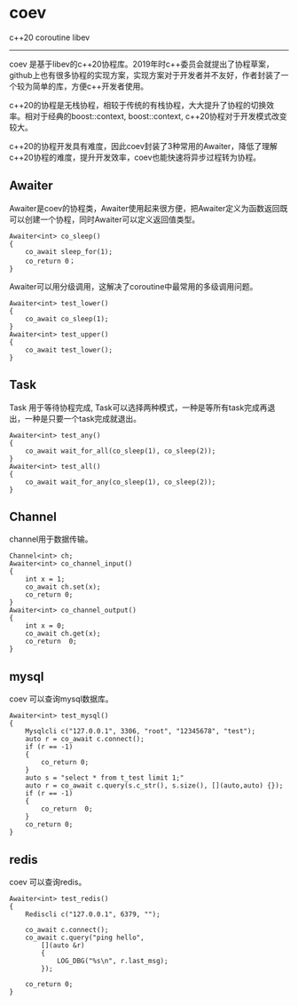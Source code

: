 # coev
c++20 coroutine libev

---

coev 是基于libev的c++20协程库。2019年时c++委员会就提出了协程草案，github上也有很多协程的实现方案，实现方案对于开发者并不友好，作者封装了一个较为简单的库，方便c++开发者使用。

c++20的协程是无栈协程，相较于传统的有栈协程，大大提升了协程的切换效率。相对于经典的boost::context, boost::context, c++20协程对于开发模式改变较大。

c++20的协程开发具有难度，因此coev封装了3种常用的Awaiter，降低了理解c++20协程的难度，提升开发效率，coev也能快速将异步过程转为协程。

## Awaiter

Awaiter是coev的协程类，Awaiter使用起来很方便，把Awaiter定义为函数返回既可以创建一个协程，同时Awaiter可以定义返回值类型。

```
Awaiter<int> co_sleep()
{
	co_await sleep_for(1);
	co_return 0；
}
```

Awaiter可以用分级调用，这解决了coroutine中最常用的多级调用问题。

```
Awaiter<int> test_lower()
{
	co_await co_sleep(1);
}
Awaiter<int> test_upper()
{
	co_await test_lower();
}
```

## Task

Task 用于等待协程完成, Task可以选择两种模式，一种是等所有task完成再退出，一种是只要一个task完成就退出。

```
Awaiter<int> test_any()
{
	co_await wait_for_all(co_sleep(1), co_sleep(2));
}
Awaiter<int> test_all()
{
	co_await wait_for_any(co_sleep(1), co_sleep(2));
}
```

## Channel

channel用于数据传输。

```
Channel<int> ch;
Awaiter<int> co_channel_input()
{
	int x = 1;
	co_await ch.set(x); 
	co_return 0;
}
Awaiter<int> co_channel_output()
{
	int x = 0;
	co_await ch.get(x);
	co_return  0;
}
```


## mysql

coev 可以查询mysql数据库。

```
Awaiter<int> test_mysql()
{
	Mysqlcli c("127.0.0.1", 3306, "root", "12345678", "test");
	auto r = co_await c.connect();
	if (r == -1)
	{
		co_return 0;
	}
	auto s = "select * from t_test limit 1;"
	auto r = co_await c.query(s.c_str(), s.size(), [](auto,auto) {});
	if (r == -1)
	{
		co_return  0;
	}
	co_return 0;
}
```

## redis

coev 可以查询redis。

```
Awaiter<int> test_redis()
{
	Rediscli c("127.0.0.1", 6379, "");

	co_await c.connect();
	co_await c.query("ping hello",
		[](auto &r)
		{
			LOG_DBG("%s\n", r.last_msg);
		});

	co_return 0;
}
```
